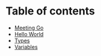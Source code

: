 # Table of contents

* [Meeting Go](README.md)
* [Hello World](hello-world.md)
* [Types](types.md)
* [Variables](variables.md)

